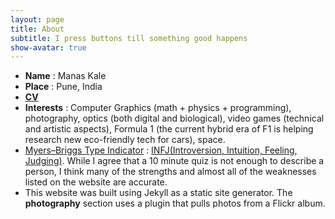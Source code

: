 ```yaml
---
layout: page
title: About
subtitle: I press buttons till something good happens 
show-avatar: true
---
```



<!-- My name is Manas Kale. I currently live in **Pune, India**. I have a **Bachelor of Engineering (Computer Science)** degree from [Maharashtra Institute of Technology, Pune](http://www.mitpune.com/). I like everything technical related to computer science, photography, video games, Formula 1, space and exploring the interwebs.  -->
- **Name** : Manas Kale
- **Place** : Pune, India
- [**CV**](/Manas_Kale_CV.pdf)
- **Interests** : Computer Graphics (math + physics + programming), photography, optics (both digital and biological), video games (technical and artistic aspects), Formula 1 (the current hybrid era of F1 is helping research new eco-friendly tech for cars), space.
- [Myers–Briggs Type Indicator](https://en.wikipedia.org/wiki/Myers%E2%80%93Briggs_Type_Indicator) : [INFJ(Introversion, Intuition, Feeling, Judging)](https://www.16personalities.com/infj-strengths-and-weaknesses). While I agree that a 10 minute quiz is not enough to describe a person, I think many of the strengths and almost all of the weaknesses listed on the website are accurate.
- This website was built using Jekyll as a static site generator. The __photography__ section uses a plugin that pulls photos from a Flickr album.
<!-- TODO update CV -->
<!-- [Here's my CV](/3drenderer.md). Allow me to return the favour since you were curious enough to visit this page. I'd be happy to know more about you and hear what you have to say. You can contact me at: manaskale **[at]** hotmail **[dot]** com .<br> -->

<!-- --- -->
<!-- A few reasons ***why*** I like some of the things listed above:
* ***Learning***:  The feeling of getting to know something that I didn't know before is one of the most gratifying feelings I get everyday. I frequently go down Wikipedia rabbit holes or reddit and read about things which I never knew existed. I like learning technical details of anything I come across. -->

<!-- * ***Formula 1***: I appreciate the delicate interplay of a driver's skill & endurance, engineering a fast car, managing tyre health and having a racing strategy that are required to win a single Grand Prix. It's sad we can't hear the old [V12 engines roaring](https://www.youtube.com/watch?v=kNjDwoEnXqE)  or hear the [V10 engines screaming](https://www.youtube.com/watch?v=ywPoevd1t2g) today. Currently, F1 cars use hybrid engines with energy recovery systems. The [FIA's](https://en.wikipedia.org/wiki/F%C3%A9d%C3%A9ration_Internationale_de_l'Automobile) hope is that F1 innovations in this eco-friendly technology will trickle down to consumer car markets. That's something we can all get behind :) -->

<!-- TODO blog post about engine -->
<!-- * ***Games***: Apart from the art aspects of games(visuals, music, storytelling, dialogue), I am fascinated by the mathematics and logic that goes into rendering a 3d world and simulate lighting. I was quiet disappointed when this was not taught in my Engineering curriculum. So I tried going through Unreal Engine 4's [source code](https://github.com/EpicGames/UnrealEngine). And I did not understand more than 10 consecutive lines. I was delighted because this gave me an excuse to attempt to create my own rendering engine from scratch. After a few months of persistance, many tutorials and an OpenGL handbook I made a [3D renderer](3drenderer.md) using OpenGL. I still don't understand UE4's source however. The quest continues. -->

<!-- * ***Space***: The cosmos both humbles and inspires me. That our whole world is a [Pale Blue Dot](https://en.wikipedia.org/wiki/Pale_Blue_Dot) is humbling. Despite our insignificance, having reached [beyond our solar system](https://en.wikipedia.org/wiki/Voyager_1) is inspiring. I'll be able to witness event(s) as groundbreaking as Apollo 11 in my lifetime. [I'm excited for humanity's future](https://www.youtube.com/watch?v=8Xtly-dpBeA&list=PLF17F07CFC3208E29&index=8) (Warning: Carl Sagan from the video might make you cry).   -->

<!-- --- -->

